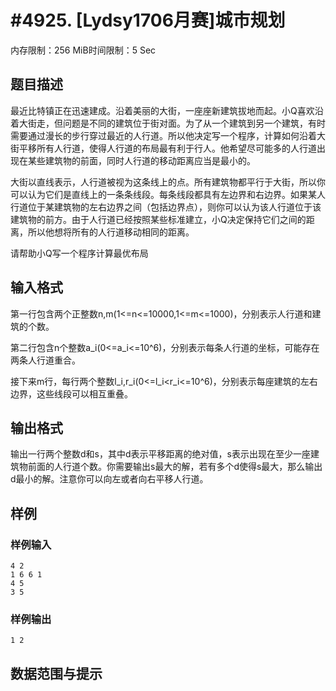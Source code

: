 # #4925. [Lydsy1706月赛]城市规划

内存限制：256 MiB时间限制：5 Sec

## 题目描述

最近比特镇正在迅速建成。沿着美丽的大街，一座座新建筑拔地而起。小Q喜欢沿着大街走，但问题是不同的建筑位于街对面。为了从一个建筑到另一个建筑，有时需要通过漫长的步行穿过最近的人行道。所以他决定写一个程序，计算如何沿着大街平移所有人行道，使得人行道的布局最有利于行人。他希望尽可能多的人行道出现在某些建筑物的前面，同时人行道的移动距离应当是最小的。

大街以直线表示，人行道被视为这条线上的点。所有建筑物都平行于大街，所以你可以认为它们是直线上的一条条线段。每条线段都具有左边界和右边界。如果某人行道位于某建筑物的左右边界之间（包括边界点），则你可以认为该人行道位于该建筑物的前方。由于人行道已经按照某些标准建立，小Q决定保持它们之间的距离，所以他想将所有的人行道移动相同的距离。

请帮助小Q写一个程序计算最优布局

## 输入格式

第一行包含两个正整数n,m(1<=n<=10000,1<=m<=1000)，分别表示人行道和建筑的个数。

第二行包含n个整数a_i(0<=a_i<=10^6)，分别表示每条人行道的坐标，可能存在两条人行道重合。

接下来m行，每行两个整数l_i,r_i(0<=l_i<r_i<=10^6)，分别表示每座建筑的左右边界，这些线段可以相互重叠。

## 输出格式

输出一行两个整数d和s，其中d表示平移距离的绝对值，s表示出现在至少一座建筑物前面的人行道个数。你需要输出s最大的解，若有多个d使得s最大，那么输出d最小的解。注意你可以向左或者向右平移人行道。

## 样例

### 样例输入

    
    4 2
    1 6 6 1
    4 5
    3 5
    

### 样例输出

    
    1 2
    
    

## 数据范围与提示
